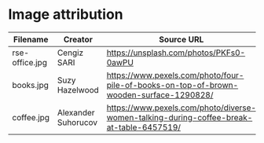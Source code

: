 # Image attribution

| Filename       | Creator             | Source URL                                                                               | License  |
|----------------|---------------------|------------------------------------------------------------------------------------------|----------|
| rse-office.jpg | Cengiz SARI         | https://unsplash.com/photos/PKFs0-0awPU                                                  | [Unsplash][] |
| books.jpg      | Suzy Hazelwood      | https://www.pexels.com/photo/four-pile-of-books-on-top-of-brown-wooden-surface-1290828/  | [Pexels][]   |
| coffee.jpg     | Alexander Suhorucov | https://www.pexels.com/photo/diverse-women-talking-during-coffee-break-at-table-6457519/ | [Pexels][]   |

[Unsplash]: https://unsplash.com/license
[Pexels]: https://www.pexels.com/license/
